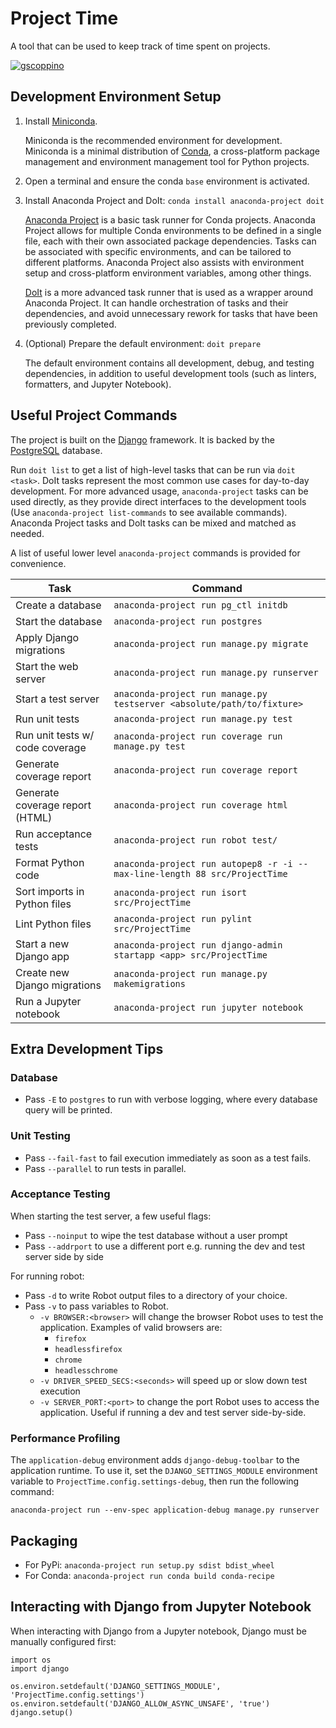 # Project Time

A tool that can be used to keep track of time spent on projects.

[![gscoppino](https://circleci.com/gh/gscoppino/ProjectTime.svg?style=svg)](https://circleci.com/gh/gscoppino/ProjectTime/tree/master)

## Development Environment Setup

1. Install [Miniconda](https://docs.conda.io/miniconda.html).

   Miniconda is the recommended environment for development. Miniconda is a minimal distribution of [Conda](https://docs.conda.io), a cross-platform package management and environment management tool for Python projects.

2. Open a terminal and ensure the conda `base` environment is activated.

3. Install Anaconda Project and DoIt: `conda install anaconda-project doit`

   [Anaconda Project](https://anaconda-project.readthedocs.io) is a basic task runner for Conda projects. Anaconda Project allows for multiple Conda environments to be defined in a single file, each with their own associated package dependencies. Tasks can be associated with specific environments, and can be tailored to different platforms. Anaconda Project also assists with environment setup and cross-platform environment variables, among other things.

   [DoIt](https://pydoit.org) is a more advanced task runner that is used as a wrapper around Anaconda Project. It can handle orchestration of tasks and their dependencies, and avoid unnecessary rework for tasks that have been previously completed.

4. (Optional) Prepare the default environment: `doit prepare`

   The default environment contains all development, debug, and testing dependencies, in addition to useful development tools (such as linters, formatters, and Jupyter Notebook).

## Useful Project Commands

The project is built on the [Django](https://www.djangoproject.com) framework. It is backed by the [PostgreSQL](https://www.postgresql.org) database.

Run `doit list` to get a list of high-level tasks that can be run via `doit <task>`. DoIt tasks represent the most common use cases for day-to-day development. For more advanced usage, `anaconda-project` tasks can be used directly, as they provide direct interfaces to the development tools (Use `anaconda-project list-commands` to see available commands). Anaconda Project tasks and DoIt tasks can be mixed and matched as needed.

A list of useful lower level `anaconda-project` commands is provided for convenience.

Task                            | Command
--------------------------------|----------------------------------------------------------------------------
Create a database               | `anaconda-project run pg_ctl initdb`
Start the database              | `anaconda-project run postgres`
Apply Django migrations         | `anaconda-project run manage.py migrate`
Start the web server            | `anaconda-project run manage.py runserver`
Start a test server             | `anaconda-project run manage.py testserver <absolute/path/to/fixture>`
Run unit tests                  | `anaconda-project run manage.py test`
Run unit tests w/ code coverage | `anaconda-project run coverage run manage.py test`
Generate coverage report        | `anaconda-project run coverage report`
Generate coverage report (HTML) | `anaconda-project run coverage html`
Run acceptance tests            | `anaconda-project run robot test/`
Format Python code              | `anaconda-project run autopep8 -r -i --max-line-length 88 src/ProjectTime`
Sort imports in Python files    | `anaconda-project run isort src/ProjectTime`
Lint Python files               | `anaconda-project run pylint src/ProjectTime`
Start a new Django app          | `anaconda-project run django-admin startapp <app> src/ProjectTime`
Create new Django migrations    | `anaconda-project run manage.py makemigrations`
Run a Jupyter notebook          | `anaconda-project run jupyter notebook`

## Extra Development Tips

### Database

* Pass `-E` to `postgres` to run with verbose logging, where every database query will be printed.

### Unit Testing

* Pass `--fail-fast` to fail execution immediately as soon as a test fails.
* Pass `--parallel` to run tests in parallel.

### Acceptance Testing

When starting the test server, a few useful flags:
* Pass `--noinput` to wipe the test database without a user prompt
* Pass `--addrport` to use a different port e.g. running the dev and test server side by side

For running robot:

* Pass `-d` to write Robot output files to a directory of your choice.
* Pass `-v` to pass variables to Robot.
  * `-v BROWSER:<browser>` will change the browser Robot uses to test the application. Examples of valid browsers are:
      - `firefox`
      - `headlessfirefox`
      - `chrome`
      - `headlesschrome`
   * `-v DRIVER_SPEED_SECS:<seconds>` will speed up or slow down test execution
   * `-v SERVER_PORT:<port>` to change the port Robot uses to access the application. Useful if running a dev and test server side-by-side.

### Performance Profiling

The `application-debug` environment adds `django-debug-toolbar` to the application runtime. To use it, set the `DJANGO_SETTINGS_MODULE` environment variable to `ProjectTime.config.settings-debug`, then run the following command:

```
anaconda-project run --env-spec application-debug manage.py runserver
```

## Packaging

* For PyPi: `anaconda-project run setup.py sdist bdist_wheel`
* For Conda: `anaconda-project run conda build conda-recipe`

## Interacting with Django from Jupyter Notebook

When interacting with Django from a Jupyter notebook, Django must be manually configured first:

```
import os
import django

os.environ.setdefault('DJANGO_SETTINGS_MODULE', 'ProjectTime.config.settings')
os.environ.setdefault('DJANGO_ALLOW_ASYNC_UNSAFE', 'true')
django.setup()
```